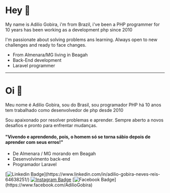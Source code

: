 
# Hey 👋

My name is Adilio Gobira, i'm from Brazil, i've been a PHP programmer for 10 years
has been working as a development php since 2010

I'm passionate about solving problems ans learning. Always open to new challenges and ready to face changes.

- From Almenara/MG living in Beagah
- Back-End development
- Laravel programmer
___
 
# Oi 👋


Meu nome é Adilio Gobira, sou do Brasil, sou programador PHP há 10 anos
tem trabalhado como desenvolvedor de php desde 2010

Sou apaixonado por resolver problemas e aprender. Sempre aberto a novos desafios e pronto para enfrentar mudanças.

#### "Vivendo e aprendendo, pois, o homem só se torna sábio depois de aprender com seus erros!"

- De Almenara / MG morando em Beagah
- Desenvolvimento back-end
- Programador Laravel

 [![Linkedin Badge](https://img.shields.io/badge/-LinkedIn-blue?style=flat-square&logo=Linkedin&logoColor=white&link=[https://www.linkedin.com/in/adilio-gobira-neves-reis-64638251/](https://www.linkedin.com/in/adilio-gobira-neves-reis-64638251/))](https://www.linkedin.com/in/adilio-gobira-neves-reis-64638251/) [![Instagram Badge](https://img.shields.io/badge/-Instagram-violet?style=flat-square&logo=Instagram&logoColor=white&link=https://www.instagram.com/adiliogobira/)](https://www.instagram.com/adiliogobira/) [![Facebook Badge](https://img.shields.io/badge/-Facebook-blue?style=flat-square&logo=Facebook&logoColor=white&link=[https:/www.facebook.com/AdilioGobira](https://www.facebook.com/AdilioGobira))](https://www.facebook.com/AdilioGobira)
 


<!-- ### Hi there 👋
**adiliogobira/adiliogobira** is a ✨ _special_ ✨ repository because its `README.md` (this file) appears on your GitHub profile.

Here are some ideas to get you started:

- 🔭 I’m currently working on ...
- 🌱 I’m currently learning ...
- 👯 I’m looking to collaborate on ...
- 🤔 I’m looking for help with ...
- 💬 Ask me about ...
- 📫 How to reach me: ...
- 😄 Pronouns: ...
- ⚡ Fun fact: ...
-->
